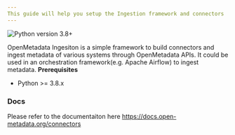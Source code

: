 ```yaml
---
This guide will help you setup the Ingestion framework and connectors
---
```


![Python version 3.8+](https://img.shields.io/badge/python-3.8%2B-blue)

OpenMetadata Ingesiton is a simple framework to build connectors and ingest metadata of various systems through OpenMetadata APIs. It could be used in an orchestration framework(e.g. Apache Airflow) to ingest metadata.
**Prerequisites**

- Python &gt;= 3.8.x

### Docs

Please refer to the documentaiton here https://docs.open-metadata.org/connectors
